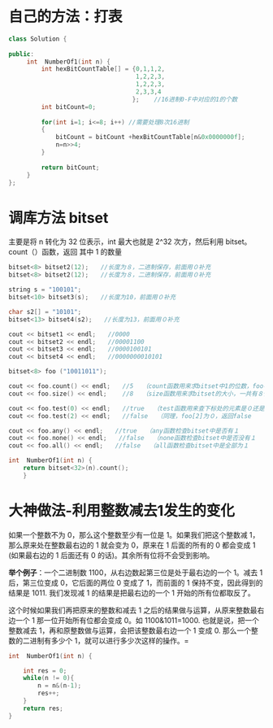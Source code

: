 # 自己的方法：打表

```c++
class Solution {
    
public:
     int  NumberOf1(int n) {
         int hexBitCountTable[] = {0,1,1,2,
                                   1,2,2,3,
                                   1,2,2,3,
                                   2,3,3,4
                                  };    //16进制0-F中对应的1的个数
         int bitCount=0;
         
         for(int i=1; i<=8; i++) //需要处理8次16进制
         {
             bitCount = bitCount +hexBitCountTable[n&0x0000000f];
             n=n>>4;
         }
         
         return bitCount;
     }
};
```

# 调库方法  bitset

主要是将 n 转化为 32 位表示，int 最大也就是 2^32 次方，然后利用 bitset。count（）函数，返回 其中 1 的数量

```cpp
bitset<8> bitset2(12);　　//长度为８，二进制保存，前面用０补充
bitset<8> bitset2(12);　　//长度为８，二进制保存，前面用０补充

string s = "100101";
bitset<10> bitset3(s);　　//长度为10，前面用０补充

char s2[] = "10101";
bitset<13> bitset4(s2);　　//长度为13，前面用０补充

cout << bitset1 << endl;　　//0000
cout << bitset2 << endl;　　//00001100
cout << bitset3 << endl;　　//0000100101
cout << bitset4 << endl;　　//0000000010101

bitset<8> foo ("10011011");

cout << foo.count() << endl;　　//5　　（count函数用来求bitset中1的位数，foo中共有５个１
cout << foo.size() << endl;　　 //8　　（size函数用来求bitset的大小，一共有８位

cout << foo.test(0) << endl;　　//true　　（test函数用来查下标处的元素是０还是１，并返回false或true，此处foo[0]为１，返回true
cout << foo.test(2) << endl;　　//false　　（同理，foo[2]为０，返回false

cout << foo.any() << endl;　　//true　　（any函数检查bitset中是否有１
cout << foo.none() << endl;　　//false　　（none函数检查bitset中是否没有１
cout << foo.all() << endl;　　//false　　（all函数检查bitset中是全部为１

```

```cpp
int  NumberOf1(int n) {
    return bitset<32>(n).count();
    }
```

# 大神做法-利用整数减去1发生的变化

如果一个整数不为 0，那么这个整数至少有一位是 1。如果我们把这个整数减 1，那么原来处在整数最右边的 1 就会变为 0，原来在 1 后面的所有的 0 都会变成 1 (如果最右边的 1 后面还有 0 的话)。其余所有位将不会受到影响。

**举个例子**：一个二进制数 1100，从右边数起第三位是处于最右边的一个 1。减去 1 后，第三位变成 0，它后面的两位 0 变成了 1，而前面的 1 保持不变，因此得到的结果是 1011. 我们发现减 1 的结果是把最右边的一个 1 开始的所有位都取反了。

这个时候如果我们再把原来的整数和减去 1 之后的结果做与运算，从原来整数最右边一个 1 那一位开始所有位都会变成 0。如 1100&1011=1000. 也就是说，把一个整数减去 1，再和原整数做与运算，会把该整数最右边一个 1 变成 0. 那么一个整数的二进制有多少个 1，就可以进行多少次这样的操作。=

```c++
int  NumberOf1(int n) {

    int res = 0;
    while(n != 0){
        n = n&(n-1);
        res++;
    }
    return res;
}
```

